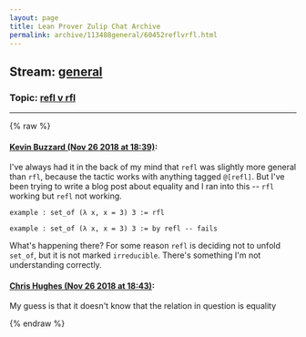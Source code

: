 ```yaml
---
layout: page
title: Lean Prover Zulip Chat Archive 
permalink: archive/113488general/60452reflvrfl.html
---
```


## Stream: [general](index.html)
### Topic: [refl v rfl](60452reflvrfl.html)

---


{% raw %}
#### [ Kevin Buzzard (Nov 26 2018 at 18:39)](https://leanprover.zulipchat.com/#narrow/stream/113488-general/topic/refl%20v%20rfl/near/148383637):
I've always had it in the back of my mind that `refl` was slightly more general than `rfl`, because the tactic works with anything tagged `@[refl]`. But I've been trying to write a blog post about equality and I ran into this -- `rfl` working but `refl` not working.

```lean
example : set_of (λ x, x = 3) 3 := rfl

example : set_of (λ x, x = 3) 3 := by refl -- fails
```

What's happening there? For some reason `refl` is deciding not to unfold `set_of`, but it is not marked `irreducible`. There's something I'm not understanding correctly.

#### [ Chris Hughes (Nov 26 2018 at 18:43)](https://leanprover.zulipchat.com/#narrow/stream/113488-general/topic/refl%20v%20rfl/near/148383903):
My guess is that it doesn't know that the relation in question is equality


{% endraw %}
